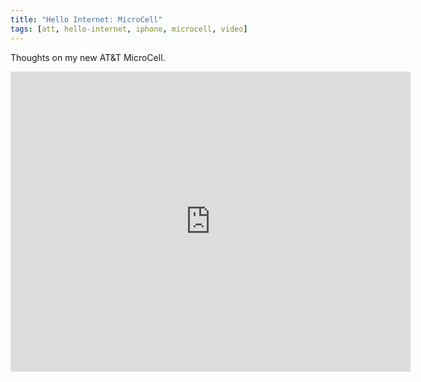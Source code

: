 ```yaml
---
title: "Hello Internet: MicroCell"
tags: [att, hello-internet, iphone, microcell, video]
---
```


Thoughts on my new AT&T MicroCell.

<div class="video vimeo"><iframe src="http://player.vimeo.com/video/14798937?title=0&amp;byline=0&amp;portrait=0&amp;color=f05b35" width="640" height="480" frameborder="0" webkitAllowFullScreen mozallowfullscreen allowFullScreen></iframe></div>
